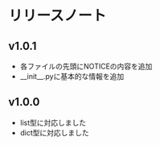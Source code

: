 # リリースノート

## v1.0.1

* 各ファイルの先頭にNOTICEの内容を追加
* \_\_init\_\_.pyに基本的な情報を追加

## v1.0.0

* list型に対応しました
* dict型に対応しました
